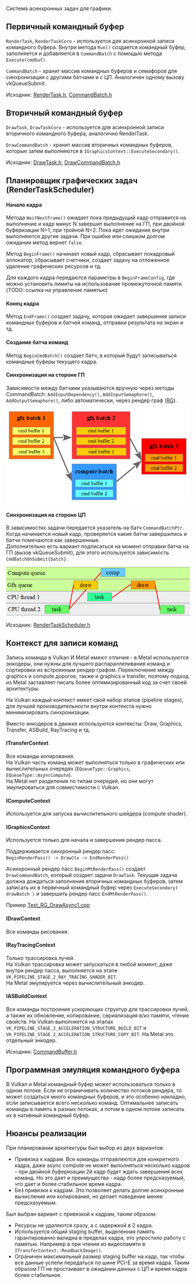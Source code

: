 ﻿Система асинхронных задач для графики.

## Первичный командный буфер

`RenderTask`, `RenderTaskCoro` - используется для асинхронной записи командного буфера. Внутри метода `Run()` создается командный буфер, заполняется и добавляется в `CommandBatch` с помощью метода `Execute(cmdbuf)`.

`CommandBatch` - хранит массив командных буферов и семафоров для синхронизации с другими батчами и с ЦП. Аналогичен одному вызову vkQueueSubmit.

Исходник: [RenderTask.h](https://github.com/azhirnov/as-en/blob/dev/AE/engine/src/graphics/Private/RenderTask.h), [CommandBatch.h](https://github.com/azhirnov/as-en/blob/dev/AE/engine/src/graphics/Private/CommandBatch.h)


## Вторичный командный буфер

`DrawTask`, `DrawTaskCoro` - используется для асинхронной записи вторичного командного буфера, аналогично RenderTask.

`DrawCommandBatch` - хранит массив вторичных командных буферов, которые затем выполняются в `IGraphicsContext::ExecuteSecondary()`.

Исходник: [DrawTask.h](https://github.com/azhirnov/as-en/blob/dev/AE/engine/src/graphics/Private/DrawTask.h), [DrawCommandBatch.h](https://github.com/azhirnov/as-en/blob/dev/AE/engine/src/graphics/Private/DrawCommandBatch.h)


## Планировщик графических задач (RenderTaskScheduler)

#### Начало кадра
Метода `WaitNextFrame()` ожидает пока предыдущий кадр отправится на выполнение и кадр минус N завершит выполнение на ГП, при двойной буферизации N=1, при тройной N=2. Пока идет ожидание внутри выполняются другие задачи. При ошибке или слишком долгом ожидании метод вернет `false`.

Метод `BeginFrame()` начинает новый кадр, сбрасывает покадровый аллокатор, сбрасывает счетчики, создает задачу на отложенное удаление графических ресурсов и тд.

Для каждого кадра передаются параметры в `BeginFrameConfig`, где можно установить лимиты на использование промежуточной памяти.
(TODO: ссылка на управление памятью)


#### Конец кадра
Метод `EndFrame()` создает задачу, которая ожидает завершения записи командных буферов и батчей команд, отправки результата на экран и тд.


#### Создание батча команд
Метод `BeginCmdBatch()` создает батч, в который будут записываться командные буферы текущего кадра.


#### Синхронизация на стороне ГП
Зависимости между батчами указываются вручную через методы CommandBatch: `AddInputDependency()`, `AddInputSemaphore()`, `AddOutputSemaphore()`, либо автоматически, через рендер граф ([RG](RenderGraph.md)).

![](img/RenderTaskScheduler-1.png)


#### Синхронизация на стороне ЦП
В зависимостях задачи передается указатель на батч `CommandBatchPtr`. Когда начинается новый кадр, проверяется какие батчи завершились и батчи помечаются как завершенные.<br/>
Дополнительно есть вариант подписаться на момент отправки батча на ГП (вызов vkQueueSubmit), для этого используется зависимость `CmdBatchOnSubmit{batch}`.

![](img/RenderTaskScheduler-2.png)

Исходник: [RenderTaskScheduler.h](https://github.com/azhirnov/as-en/blob/dev/AE/engine/src/graphics/Private/RenderTaskScheduler.h)


## Контекст для записи команд

Запись команда в Vulkan И Metal имеют отличия - в Metal используются энкодеры, они нужны для лучшего распараллеливания команд и сортировки их встроенным рендер графом.
Переключение между graphics и compute дорогое, также и graphics и transfer, поэтому подход из Metal заставляет писать более оптимизированный код за счет своей архитектуры.

На Vulkan каждый контекст имеет свой набор этапов (pipeline stages), для лучшей производительности внутри контекста нужно минимизировать синхронизации.

Вместо энкодеров в движке используются контексты: Draw, Graphics, Transfer, ASBuild, RayTracing и тд.

#### ITransferContext

Все команды копирования.<br/>
На Vulkan часть команд может выполняться только в графических или вычислительных очередях (`EQueueType::Graphics`, `EQueueType::AsyncCompute`).<br/>
На Metal нет разделения по типам очередей, но они могут эмулироваться для совместимости с Vulkan.

#### IComputeContext

Используется для запуска вычислительного шейдера (compute shader).

#### IGraphicsContext

Используется только для начала и завершения рендер пасса.

Поддерживается синхронный рендер пасс:<br/>
`BeginRenderPass() -> DrawCtx -> EndRenderPass()`

Асинхронный рендер пасс `BeginMtRenderPass()` создает `DrawCommandBatch`, который создает задачи `DrawTask`.
Текущая задача должна дождаться заполнения вторичных командных буферов, затем записать их в первичный командный буфер через `ExecuteSecondary( drawBatch )` и завершить рендер пасс `EndMtRenderPass()`.

Пример [Test_RG_DrawAsync1.cpp](https://github.com/azhirnov/as-en/blob/dev/AE/engine/tests/graphics/RenderGraph/Test_RG_DrawAsync1.cpp)

#### IDrawContext

Все команды рисования.

#### IRayTracingContext

Только трассировка лучей.<br/>
На Vulkan трассировка может запускаться в любой момент, даже внутри рендер пасса, выполняется на этапе `VK_PIPELINE_STAGE_2_RAY_TRACING_SHADER_BIT`.<br/>
На Metal эмулируется через вычислительный энкодер.

#### IASBuildContext

Все команды построения ускоряющих структур для трассировки лучей, а также их обновление, копирование, сериализация в/из памяти, чтение свойств.
На Vulkan выполняется на этапах `VK_PIPELINE_STAGE_2_ACCELERATION_STRUCTURE_BUILD_BIT` и `VK_PIPELINE_STAGE_2_ACCELERATION_STRUCTURE_COPY_BIT`.
На Metal это отдельный энкодер.

Исходник: [CommandBuffer.h](https://github.com/azhirnov/as-en/blob/dev/AE/engine/src/graphics/Public/CommandBuffer.h)

## Программная эмуляция командного буфера

В Vulkan и Metal командный буфер может использоваться только в одном потоке. Если не ограничивать количество потоков рендера, то может создаться много командных буферов, и это особенно накладно, если записывается всего несколько команд. Оптимальнее записать команды в память в разных потоках, а потом в одном потоке записать их в нативный командный буфер.


## Нюансы реализации

При планировании архитектуры был выбор из двух вариантов:
 * Привязка к кадрам. Все команды отправляются для конкретного кадра, даже async compute не может выполняться несколько кадров - при двойной буферизации 2й кадр будет ждать завершения всех команд. Но это дает и преимущества - кадр более предсказуемый, что дает и более стабильное время кадра.
 * Без привязки к кадрам. Это позволяет делать долгие асинхронные вычисления или копирования, но делает поведение менее предсказуемым.

Был выбран вариант с привязкой к кадрам, таким образом:
 * Ресурсы не удаляются сразу, а с задержкой в 2 кадра.
 * Используется общий staging buffer, выделенная память гарантированно валидна в пределах кадра, это упростило работу с памятью. Например в при чтении из видеопамяти в `ITransferContext::ReadbackImage()`.
 * Ограничен максимальный размер staging buffer на кадр, так чтобы все данные успели передаться по шине PCI-E за время кадра. Таким образом ГП не простаивает в ожидании данных с ЦП и время кадра более стабильное.

